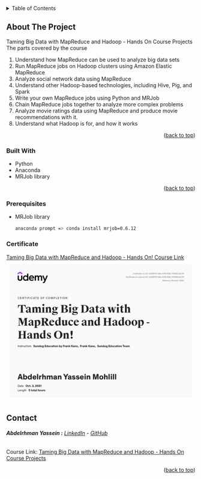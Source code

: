 <div id="top"></div>
<!--
*** Thanks for checking out the Best-README-Template. If you have a suggestion
*** that would make this better, please fork the repo and create a pull request
*** or simply open an issue with the tag "enhancement".
*** Don't forget to give the project a star!
*** Thanks again! Now go create something AMAZING! :D
-->



<!-- PROJECT SHIELDS -->
<!--
*** I'm using markdown "reference style" links for readability.
*** Reference links are enclosed in brackets [ ] instead of parentheses ( ).
*** See the bottom of this document for the declaration of the reference variables
*** for contributors-url, forks-url, etc. This is an optional, concise syntax you may use.
*** https://www.markdownguide.org/basic-syntax/#reference-style-links
-->




<!-- PROJECT LOGO -->




<!-- TABLE OF CONTENTS -->
<details>
  <summary>Table of Contents</summary>
  <ol>
    <li>
      <a href="#about-the-project">About The Course</a>
      <ul>
        <li><a href="#built-with">Built With</a></li>
      </ul>
    </li>
    <li><a href="#contact">Contact</a></li>
  </ol>
</details>



<!-- ABOUT THE PROJECT -->
## About The Project


Taming Big Data with MapReduce and Hadoop - Hands On Course Projects <br/>
The parts covered by the course<br/>
01. Understand how MapReduce can be used to analyze big data sets
02. Run MapReduce jobs on Hadoop clusters using Amazon Elastic MapReduce
03. Analyze social network data using MapReduce
04. Understand other Hadoop-based technologies, including Hive, Pig, and Spark
05. Write your own MapReduce jobs using Python and MRJob
06. Chain MapReduce jobs together to analyze more complex problems
07. Analyze movie ratings data using MapReduce and produce movie recommendations with it.
08. Understand what Hadoop is for, and how it works

<p align="right">(<a href="#top">back to top</a>)</p>



### Built With


* Python
* Anaconda
* MRJob library
<p align="right">(<a href="#top">back to top</a>)</p>



### Prerequisites

* MRJob library
  ```sh
  anaconda prompt => conda install mrjob=0.6.12
  ```


### Certificate
[Taming Big Data with MapReduce and Hadoop - Hands On! Course Link](https://www.udemy.com/certificate/UC-c1d35475-fa8a-4415-93bc-f15452cdcc76/)
![certificate](https://github.com/Abdelrhman-Yassein/Taming-Big-Data-with-MapReduce-and-Hadoop---Hands-On/blob/main/Taming%20Big%20Data%20with%20MapReduce%20and%20Hadoop%20-%20Hands%20On!%20.jpg?raw=true)

## Contact

######  **Abdelrhman Yassein  :**  [LinkedIn](https://www.linkedin.com/in/Abdelrhman-Yassein/) - [GitHub](https://github.com/Abdelrhman-Yassein?tab=repositories)


Course Link: [Taming Big Data with MapReduce and Hadoop - Hands On Course Projects ](https://github.com/Abdelrhman-Yassein/Taming-Big-Data-with-MapReduce-and-Hadoop---Hands-On)

<p align="right">(<a href="#top">back to top</a>)</p>


